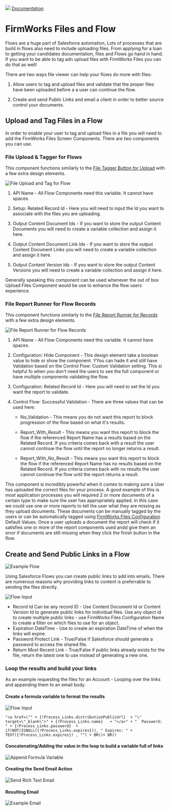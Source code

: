 ![](./quickStartImages/fileviewer.png)
[Documentation](index.md)

# FirmWorks Files and Flow

Flows are a huge part of Salesforce automation, Lots of processes that are build in flows also need to include uploading files. From applying for a loan to getting your candidates documentation, files and Flows go hand in hand. If you want to be able to tag adn upload files with FirmWorks Files you can do that as well!

There are two ways file viewer can help your flows do more with files:

1. Allow users to tag and upload files and validate that the proper files have been uploaded before a a user can continue the flow.

1. Create and send Public Links and email a client in order to better source control your documents.

## Upload and Tag Files in a Flow

In order to enable your user to tag and upload files in a file you will need to add the FirmWorks Files Screen Components. There are two components you can use.

### File Upload & Tagger for Flows

This component functions similarly to the [File Tagger Button for Upload](/docs/component-appendix.md#file-tagger-button-for-upload-appendix) with a few extra design elements.

![File Upload and Tag for Flow](images/flows/tagandupload1.png)

1. API Name - All Flow Components need this variable. It cannot have spaces.

2. Setup: Related Record Id - Here you will need to input the Id you want to associate with the files you are uploading.

3. Output Content Document Ids - If you want to store the output Content Documents you will need to create a variable collection and assign it here.

1. Output Content Document Link Ids - If you want to store the output Content Document Links you will need to create a variable collection and assign it here.

1. Output Content Version Ids - If you want to store the output Content Versions you will need to create a variable collection and assign it here.

Generally speaking this component can be used whenever the out of box Upload Files Component would be use to enhance the flow users experience.

### File Report Runner for Flow Records

This component functions similarly to the [File Report Runner for Records](/docs/advanced-config.md#file-report-runner-for-records) with a few extra design elements.

![File Report Runner for Flow Records](images/flows/reportrunner.png)

1. API Name - All Flow Components need this variable. It cannot have spaces.

1. Configuration: Hide Component -  This design element take a boolean value to hide or show the component. YYou can hade it and still have Validation based on the Control Flow: Custom Validation setting. This si helpful fo when you don't need the users to see the full component or have multiple components validating the flow.

1. Configuration: Related Record Id - Here you will need to set the Id you want the report to validate.

1. Control Flow: Successful Validation -  There are three values that can be used here:

   - No_Validation - This means you do not want this report to block progression of the flow based on what it's results.

   - Report_With_Result - This means you want this report to block the flow if the referenced Report Name has a results based on the Related Record. If you criteria comes back with a result the user cannot continue the flow until the report no longer returns a result.

   - Report_With_No_Result - This means you want this report to block the flow if the referenced Report Name has no results based on the Related Record. If you criteria comes back with no results the user cannot continue the flow until the report returns a result.

This component is incredibly powerful when it comes to making sure a User has uploaded the correct files for your process. A good example of this is most application processes you will required 2 or more documents of a certain type to make sure the user has appropriately applied. In this case we could use one or more reports to tell the user what they are missing as they upload documents. These documents can be manually tagged by the users or can be automatically tagged using [FirmWorks Files Configuration](/docs/advanced-config.md#setting-up-a-fileviewer-configuration) Default Values. Once a user uploads a document the report will check if it satisfies one or more of the report components used andd give them an error if documents are still missing when they click the finish button in the flow.

## Create and Send Public Links in a Flow

![Example Flow](images/features/flow_action/example_flow.png)

Using Salesforce Flows you can create public links to add into emails.
There are numerous reasons why providing links to content is preferrable to sending the files directly.

![Flow Input](images/features/flow_action/flow_input.png)

- Record Id Can be any record ID - Use Content Document Id or Content Version Id to generate public links for individual files. Use any object id to create multiple public links - use FirmWorks Files Configuration Name to create a filter on which files to use for an object.
- Expiration DateTime - Use to create an expiration DateTime of when the links will expire.
- Password Protect Link - True/False if Salesforce should generate a password to access the shared file.
- Return Most Recent Link - True/False if public links already exists for the file, return the latest one to use instead of generating a new one.

### Loop the results and build your links

As an example requesting the files for an Account - Looping over the links and appending them to an email body.

#### Create a formula variable to format the results

![Flow Input](images/features/flow_action/flow_loop_item_formula.png)
```text
"<a href=\"" + {!Process_Links.distributionPublicUrl}  + "\" target=\"_blank\">" + {!Process_Links.name}   + "</a>" + "  Password: " + {!Process_Links.password}  + if(NOT(ISNULL({!Process_Links.expires})), " Expires: " + TEXT({!Process_Links.expires}) , "") + BR()+ BR()
```

#### Concatenating/Adding the value in the loop to build a variable full of links

![Append Formula Variable](images/features/flow_action/flow_loop_item_append_to_variable.png)

#### Creating the Send Email Action

![Send Rich Text Email](images/features/flow_action/flow_send_email.png)

#### Resulting Email


![Example Email](images/features/flow_action/example_email.png)
